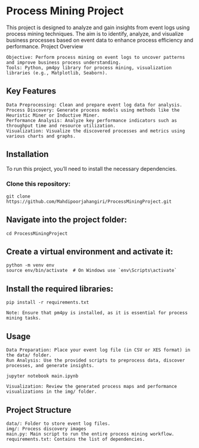 # Process Mining Project

This project is designed to analyze and gain insights from event logs using process mining techniques. The aim is to identify, analyze, and visualize business processes based on event data to enhance process efficiency and performance.
Project Overview

    Objective: Perform process mining on event logs to uncover patterns and improve business process understanding.
    Tools: Python, pm4py library for process mining, visualization libraries (e.g., Matplotlib, Seaborn).

## Key Features

    Data Preprocessing: Clean and prepare event log data for analysis.
    Process Discovery: Generate process models using methods like the Heuristic Miner or Inductive Miner.
    Performance Analysis: Analyze key performance indicators such as throughput time and resource utilization.
    Visualization: Visualize the discovered processes and metrics using various charts and graphs.

## Installation

To run this project, you’ll need to install the necessary dependencies.

### Clone this repository:

    git clone https://github.com/Mahdipoorjahangiri/ProcessMiningProject.git

## Navigate into the project folder:

    cd ProcessMiningProject

## Create a virtual environment and activate it:

    python -m venv env
    source env/bin/activate  # On Windows use `env\Scripts\activate`

## Install the required libraries:

    pip install -r requirements.txt

    Note: Ensure that pm4py is installed, as it is essential for process mining tasks.

## Usage

    Data Preparation: Place your event log file (in CSV or XES format) in the data/ folder.
    Run Analysis: Use the provided scripts to preprocess data, discover processes, and generate insights.

    jupyter notebook main.ipynb

    Visualization: Review the generated process maps and performance visualizations in the img/ folder.

## Project Structure

    data/: Folder to store event log files.
    img/: Process discovery images
    main.py: Main script to run the entire process mining workflow.
    requirements.txt: Contains the list of dependencies.
